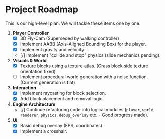 # Project Roadmap

This is our high-level plan. We will tackle these items one by one.

1.  **Player Controller**
    *   [x] 3D Fly-Cam (Superseded by walking controller)
    *   [x] Implement AABB (Axis-Aligned Bounding Box) for the player.
    *   [x] Implement gravity and velocity.
    *   [/] Implement "collide and stop" physics (slide mechanics pending).
2.  **Visuals & World**
    *   [x] Texture blocks using a texture atlas. (Grass block side texture orientation fixed)
    *   [ ] Implement procedural world generation with a noise function. (Current generation is flat)
3.  **Interaction**
    *   [x] Implement raycasting for block selection.
    *   [x] Add block placement and removal logic.
4.  **Engine Architecture**
    *   [/] Continue refactoring code into logical modules (`player`, `world`, `renderer`, `physics`, `debug_overlay` etc. - Good progress made).
5.  **UI**
    *   [x] Basic debug overlay (FPS, coordinates).
    *   [x] Implement a crosshair.
